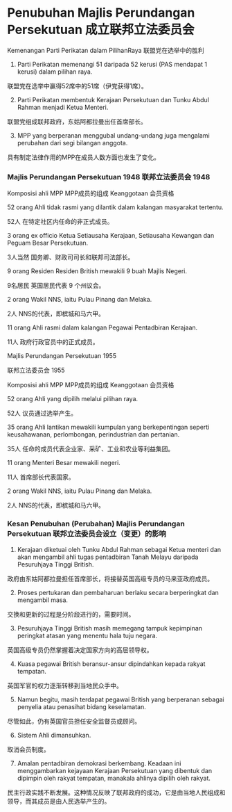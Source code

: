 # Penubuhan Majlis Perundangan Persekutuan 成立联邦立法委员会
Kemenangan Parti Perikatan dalam PilihanRaya 联盟党在选举中的胜利
1. Parti Perikatan memenangi 51 daripada 52 kerusi (PAS mendapat 1 kerusi) dalam pilihan raya.

联盟党在选举中赢得52席中的51席（伊党获得1席）。

2. Parti Perikatan membentuk Kerajaan Persekutuan dan Tunku Abdul Rahman menjadi Ketua Menteri.

联盟党组成联邦政府，东姑阿都拉曼出任首席部长。

3. MPP yang berperanan menggubal undang-undang juga mengalami perubahan dari segi bilangan anggota.

具有制定法律作用的MPP在成员人数方面也发生了变化。

### Majlis Perundangan Persekutuan 1948 联邦立法委员会 1948
Komposisi ahli MPP MPP成员的组成
Keanggotaan 会员资格


52 orang
Ahli tidak rasmi yang dilantik dalam kalangan masyarakat tertentu.

52人 在特定社区内任命的非正式成员。

3 orang ex officio 
Ketua Setiausaha Kerajaan, Setiausaha Kewangan dan Peguam Besar Persekutuan.

3人当然 国务卿、财政司司长和联邦司法部长。

9 orang Residen
Residen British mewakili 9 buah Majlis Negeri.

9名居民 英国居民代表 9 个州议会。

2 orang
Wakil NNS, iaitu Pulau Pinang dan Melaka.

2人 
NNS的代表，即槟城和马六甲。

11 orang
Ahli rasmi dalam kalangan Pegawai Pentadbiran Kerajaan.

11人 政府行政官员中的正式成员。

Majlis Perundangan Persekutuan 1955 

联邦立法委员会 1955

Komposisi ahli MPP  MPP成员的组成
Keanggotaan 会员资格

52 orang
Ahli yang dipilih melalui pilihan raya.

52人 议员通过选举产生。

35 orang 
Ahli lantikan mewakili kumpulan yang berkepentingan seperti keusahawanan, perlombongan, perindustrian dan pertanian.

  
35人 任命的成员代表企业家、采矿、工业和农业等利益集团。

11 orang
Menteri Besar mewakili negeri.

11人 首席部长代表国家。

2 orang 
Wakil NNS, iaitu Pulau Pinang dan Melaka.

2人 NNS的代表，即槟城和马六甲。

### Kesan Penubuhan (Perubahan) Majlis Perundangan Persekutuan 联邦立法委员会设立（变更）的影响
1. Kerajaan diketuai oleh Tunku Abdul Rahman sebagai Ketua menteri dan akan mengambil ahli tugas pentadbiran Tanah Melayu daripada Pesuruhjaya Tinggi British.

政府由东姑阿都拉曼担任首席部长，将接替英国高级专员的马来亚政府成员。

2. Proses pertukaran dan pembaharuan berlaku secara berperingkat dan mengambil masa.

交换和更新的过程是分阶段进行的，需要时间。

3. Pesuruhjaya Tinggi British masih memegang tampuk kepimpinan peringkat atasan yang menentu hala tuju negara.

英国高级专员仍然掌握着决定国家方向的高层领导权。

4. Kuasa pegawai British beransur-ansur dipindahkan kepada rakyat tempatan.

英国军官的权力逐渐转移到当地民众手中。

5. Namun begitu, masih terdapat pegawai British yang berperanan sebagai penyelia atau penasihat bidang keselamatan.

尽管如此，仍有英国官员担任安全监督员或顾问。

6. Sistem Ahli dimansuhkan.

 取消会员制度。

7. Amalan pentadbiran demokrasi berkembang. Keadaan ini menggambarkan kejayaan Kerajaan Persekutuan yang dibentuk dan dipimpin oleh rakyat tempatan, manakala ahlinya dipilih oleh rakyat.


民主行政实践不断发展。这种情况反映了联邦政府的成功，它是由当地人民组成和领导，而其成员是由人民选举产生的。